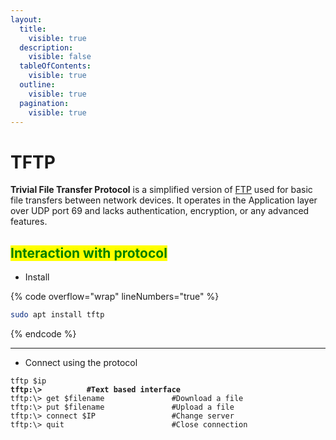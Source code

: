 ```yaml
---
layout:
  title:
    visible: true
  description:
    visible: false
  tableOfContents:
    visible: true
  outline:
    visible: true
  pagination:
    visible: true
---
```


# TFTP

**Trivial File Transfer Protocol** is a simplified version of [FTP](ftp.md) used for basic file transfers between network devices. It operates in the Application layer over UDP port 69 and lacks authentication, encryption, or any advanced features.

## <mark style="color:green;">Interaction with protocol</mark>

* Install

{% code overflow="wrap" lineNumbers="true" %}
```bash
sudo apt install tftp
```
{% endcode %}

***

* Connect using the protocol

<pre class="language-bash" data-overflow="wrap" data-line-numbers><code class="lang-bash">tftp $ip
<strong>tftp:\>          #Text based interface
</strong>tftp:\> get $filename               #Download a file
tftp:\> put $filename               #Upload a file
tftp:\> connect $IP                 #Change server
tftp:\> quit                        #Close connection
</code></pre>
